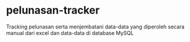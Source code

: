 # pelunasan-tracker
Tracking pelunasan serta menjembatani data-data yang diperoleh secara manual dari excel dan data-data di database MySQL
